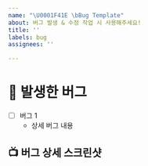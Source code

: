 ```yaml
---
name: "\U0001F41E \bBug Template"
about: 버그 발생 & 수정 작업 시 사용해주세요!
title: ''
labels: bug
assignees: ''

---
```


# 🐞 발생한 버그
- [ ] 버그 1
  - 상세 버그 내용

## 📺 버그 상세 스크린샷
